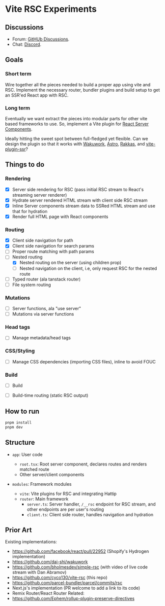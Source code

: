 # Vite RSC Experiments

## Discussions

 - Forum: [GitHUb Discussions](https://github.com/cyco130/vite-rsc/discussions).
 - Chat: [Discord](https://discord.gg/AKqMhV6Mwx).

## Goals

### Short term
Wire together all the pieces needed to build a proper app using vite and RSC. Implement the necessary router, bundler plugins and build setup to get an SSR'ed React app with RSC.

### Long term
Eventually we want extract the pieces into modular parts for other vite based frameworks to use. So, implement a Vite plugin for [React Server Components](https://react.dev/blog/2020/12/21/data-fetching-with-react-server-components).

Ideally hitting the sweet spot between full-fledged yet flexible. Can we design the plugin so that it works with [Wakuwork](https://github.com/dai-shi/wakuwork), [Astro](https://astro.build/), [Rakkas](https://rakkasjs.org/), and [vite-plugin-ssr](https://vite-plugin-ssr.com/)?


## Things to do

### Rendering
- [x] Server side rendering for RSC (pass initial RSC stream to React's streaming server renderer)
- [x] Hydrate server rendered HTML stream with client side RSC stream
- [x] Inline Server components stream data to SSRed HTML stream and use that for hydration
- [x] Render full HTML page with React components

### Routing
- [x] Client side navigation for path
- [x] Client side navigation for search params
- [ ] Proper route matching with path params
- [ ] Nested routing
  - [x] Nested routing on the server (using children prop)
  - [ ] Nested navigation on the client, i.e, only request RSC for the nested route
- [ ] Typed router (ala tanstack router)
- [ ] File system routing

### Mutations
- [ ] Server functions, ala "use server"
- [ ] Mutations via server functions

### Head tags
- [ ] Manage metadata/head tags

### CSS/Styling
- [ ] Manage CSS dependencies (importing CSS files), inline to avoid FOUC

### Build
- [ ] Build
- [ ] Build-time routing (static RSC output)


## How to run

```bash
pnpm install
pnpm dev
```

## Structure

- `app`: User code
  - `root.tsx`: Root server component, declares routes and renders matched route
  - Other server/client components 

- `modules`: Framework modules
  - `vite`: Vite plugins for RSC and integrating Hattip
  - `router`: Main framework
    - `server.ts`: Server handler, `/__rsc` endpoint for RSC stream, and other endpoints are per user's routing
    - `client.ts`: Client side router, handles navigation and hydration

## Prior Art

Existing implementations:
 - https://github.com/facebook/react/pull/22952 (Shopify's Hydrogen implementation)
 - https://github.com/dai-shi/wakuwork
 - https://github.com/bholmesdev/simple-rsc (with video of live code stream with Dan Abramov)
 - https://github.com/cyco130/vite-rsc (this repo)
 - https://github.com/parcel-bundler/parcel/commits/rsc
 - Next.js's implementation (PR welcome to add a link to its code)
 - Remix Router/React Router
Related:
 - https://github.com/Ephem/rollup-plugin-preserve-directives